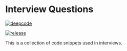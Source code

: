 # Interview Questions
[![deepcode](https://www.deepcode.ai/api/gh/badge?key=eyJhbGciOiJIUzI1NiIsInR5cCI6IkpXVCJ9.eyJwbGF0Zm9ybTEiOiJnaCIsIm93bmVyMSI6IkNVLTB4ZmYiLCJyZXBvMSI6IkphdmFzY3JpcHQtSW50ZXJ2aWV3IiwiaW5jbHVkZUxpbnQiOmZhbHNlLCJhdXRob3JJZCI6MTI0ODcsImlhdCI6MTU5NjEwMDY0OH0.oCgnJQxxB7yYf_YZuLatCipJs2Bz18ZwkAY6PmOf03A)](https://www.deepcode.ai/app/gh/CU-0xff/Javascript-Interview/_/dashboard?utm_content=gh%2FCU-0xff%2FJavascript-Interview)

[![release](https://img.shields.io/badge/release-v0.0-red.svg?style=flat-square)]()


This is a collection of code snippets used in interviews.
